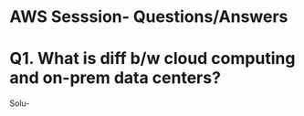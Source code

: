 # AWS Sesssion- Questions/Answers

# Q1. What is diff b/w cloud computing and on-prem data centers?
Solu- 
